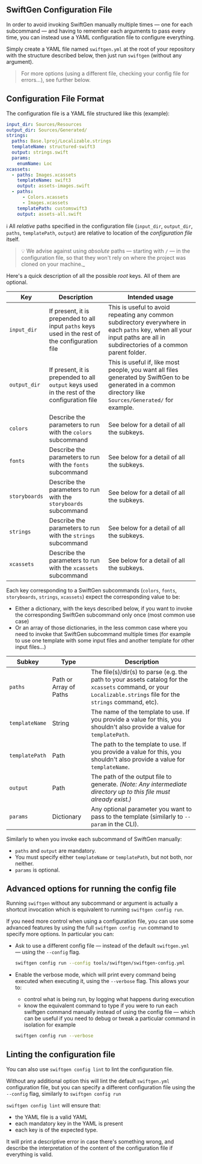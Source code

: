 ## SwiftGen Configuration File

In order to avoid invoking SwiftGen manually multiple times — one for each subcommand — and having to remember each arguments to pass every time, you can instead use a YAML configuration file to configure everything.

Simply create a YAML file named `swiftgen.yml` at the root of your repository with the structure described below, then just run `swiftgen` (without any argument).

> For more options (using a different file, checking your config file for errors…), see further below.

## Configuration File Format

The configuration file is a YAML file structured like this (example):

```yaml
input_dir: Sources/Resources
output_dir: Sources/Generated/
strings:
  paths: Base.lproj/Localizable.strings
  templateName: structured-swift3
  output: strings.swift
  params:
    enumName: Loc
xcassets:
  - paths: Images.xcassets
    templateName: swift3
    output: assets-images.swift
  - paths:
      - Colors.xcassets
      - Images.xcassets
    templatePath: customswift3
    output: assets-all.swift
```

ℹ️ All _relative_ paths specified in the configuration file (`input_dir`, `output_dir`, `paths`, `templatePath`, `output`) are relative to location of the _configuration file_ itself.

> 💡 We advise against using _absolute_ paths — starting with `/` — in the configuration file, so that they won't rely on where the project was cloned on your machine._

Here's a quick description of all the possible _root_ keys. All of them are optional.

| Key | Description | Intended usage |
|-----|-------------|----------------|
| `input_dir` | If present, it is prepended to all input `paths` keys used in the rest of the configuration file | This is useful to avoid repeating any common subdirectory everywhere in each `paths` key, when all your input paths are all in subdirectories of a common parent folder. |
| `output_dir` | If present, it is prepended to all `output` keys used in the rest of the configuration file | This is useful if, like most people, you want all files generated by SwiftGen to be generated in a common directory like `Sources/Generated/` for example. |
| `colors` | Describe the parameters to run with the `colors` subcommand | See below for a detail of all the subkeys. |
| `fonts` | Describe the parameters to run with the `fonts` subcommand | See below for a detail of all the subkeys. |
| `storyboards` | Describe the parameters to run with the `storyboards` subcommand | See below for a detail of all the subkeys. |
| `strings` | Describe the parameters to run with the `strings` subcommand | See below for a detail of all the subkeys. |
| `xcassets` | Describe the parameters to run with the `xcassets` subcommand | See below for a detail of all the subkeys. |

Each key corresponding to a SwiftGen subcommands (`colors`, `fonts`, `storyboards`, `strings`, `xcassets`) expect the corresponding value to be:

* Either a dictionary, with the keys described below, if you want to invoke the corresponding SwiftGen subcommand only once (most common use case)
* Or an array of those dictionaries, in the less common case where you need to invoke that SwiftGen subcommand multiple times (for example to use one template with some input files and another template for other input files…)

| Subkey | Type | Description |
|--------|------|-------------|
| `paths` | Path or Array of Paths | The file(s)/dir(s) to parse (e.g. the path to your assets catalog for the `xcassets` command, or your `Localizable.strings` file for the `strings` command, etc). |
| `templateName` | String | The name of the template to use. If you provide a value for this, you shouldn't also provide a value for `templatePath`. |
| `templatePath` | Path | The path to the template to use. If you provide a value for this, you shouldn't also provide a value for `templateName`. |
| `output` | Path | The path of the output file to generate. _(Note: Any intermediate directory up to this file must already exist.)_ |
| `params` | Dictionary | Any optional parameter you want to pass to the template (similarly to `--param` in the CLI). |

Similarly to when you invoke each subcommand of SwiftGen manually:

* `paths` and `output` are mandatory.
* You must specify either `templateName` or `templatePath`, but not both, nor neither.
* `params` is optional.

## Advanced options for running the config file

Running `swiftgen` without any subcommand or argument is actually a shortcut invocation which is equivalent to running `swiftgen config run`.

If you need more control when using a configuration file, you can use some advanced features by using the full `swiftgen config run` command to specify more options. In particular you can:

* Ask to use a different config file — instead of the default `swiftgen.yml` — using the `--config` flag.

  ```sh
  swiftgen config run --config tools/swiftgen/swiftgen-config.yml
  ```
  
* Enable the verbose mode, which will print every command being executed when executing it, using the `--verbose` flag. This allows your to:
  * control what is being run, by logging what happens during execution
  * know the equivalent command to type if you were to run each swiftgen command manually instead of using the config file — which can be useful if you need to debug or tweak a particular command in isolation for example

  ```sh
  swiftgen config run --verbose
  ```

## Linting the configuration file

You can also use `swiftgen config lint` to lint the configuration file.

Without any additional option this will lint the default `swiftgen.yml` configuration file, but you can specify a different configuration file using the `--config` flag, similarly to `swiftgen config run`

`swiftgen config lint` will ensure that:

* the YAML file is a valid YAML
* each mandatory key in the YAML is present
* each key is of the expected type.

It will print a descriptive error in case there's something wrong, and describe the interpretation of the content of the configuration file if everything is valid.
